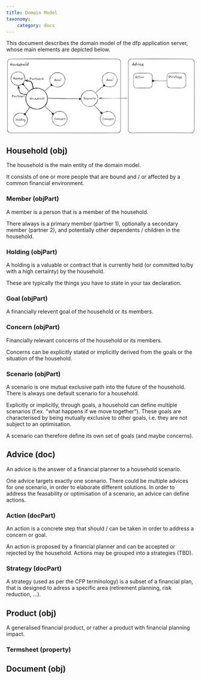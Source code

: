 ```yaml
---
title: Domain Model
taxonomy:
    category: docs
---
```


This document describes the domain model of the dfp application server, whose main elements are depicted below.

![domain model](domain%20model.png?resize=1000,400)

## Household (obj)

The household is the main entity of the domain model.

It consists of one or more people that are bound and / or affected by a common financial environment.

### Member (objPart)

A member is a person that is a member of the household.

There always is a primary member (partner 1), optionally a secondary member (partner 2), and potentially other dependents / children in the household.

### Holding (objPart)

A holding is a valuable or contract that is currently held (or committed to/by with a high certainty) by the household.

These are typically the things you have to state in your tax declaration.

### Goal (objPart)

A financially relevent goal of the household or its members.

### Concern (objPart)

Financially relevant concerns of the household or its members.

Concerns can be explicitly stated or implicitly derived from the goals or the situation of the household.

### Scenario (objPart)

A scenario is one mutual exclusive path into the future of the household.
There is always one default scenario for a household.

Explicitly or implicitly, through goals, a household can define multiple scenarios (f.ex. "what happens if we move together").
These goals are characterised by being mutually exclusive to other goals, i.e. they are not subject to an optimisation.

A scenario can therefore define its own set of goals (and maybe concerns).

## Advice (doc)

An advice is the answer of a financial planner to a household scenario.

One advice targets exactly one scenario.
There could be multiple advices for one scenario, in order to elaborate different solutions.
In order to address the feasability or optimisation of a scenario, an advice can define actions.

### Action (docPart)

An action is a concrete step that should / can be taken in order to address a concern or goal.

An action is proposed by a financial planner and can be accepted or rejected by the household.
Actions may be grouped into a strategies (TBD).

### Strategy (docPart)

A strategy (used as per the CFP terminology) is a subset of a financial plan, that is designed to adress a specific area (retirement planning, risk reduction, ...).

## Product (obj)

A generalised financial product, or rather a product with financial planning impact.

### Termsheet (property)

## Document (obj)
